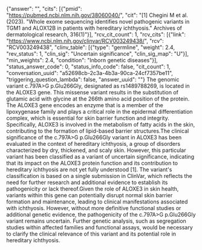 {"answer": "", "cits": [{"pmid": "https://pubmed.ncbi.nlm.nih.gov/38060040/", "cit": "[1] Chegini M et al. (2023). \"Whole exome sequencing identifies novel pathogenic variants in TGM1 and ALOX12B in patients with hereditary ichthyosis.\" Archives of dermatological research, 316(1)"}], "rcv_cit_count": 1, "rcv_cits": [{"link": "https://www.ncbi.nlm.nih.gov/clinvar/RCV003249438/", "rcv": "RCV003249438", "clinv_table": [{"type": "germline", "weight": 2.4, "rev_status": 1, "clin_sig": "Uncertain significance", "clin_sig_map": "U"}], "min_weights": 2.4, "condition": "Inborn genetic diseases"}], "status_answer_code": 0, "status_info_code": false, "cit_count": 1, "conversation_uuid": "a52698cb-2c3a-4b3a-90ca-24cf7357be11", "triggering_question_lambda": false, "answer_uuid": ""}
The genomic variant c.797A>G p.Glu266Gly, designated as rs1489788269, is located in the ALOXE3 gene. This missense variant results in the substitution of glutamic acid with glycine at the 266th amino acid position of the protein. The ALOXE3 gene encodes an enzyme that is a member of the lipoxygenase family and plays a critical role in the epidermal differentiation complex, which is essential for skin barrier function and integrity. Specifically, ALOXE3 is involved in the metabolism of fatty acids in the skin, contributing to the formation of lipid-based barrier structures.The clinical significance of the c.797A>G p.Glu266Gly variant in ALOXE3 has been evaluated in the context of hereditary ichthyosis, a group of disorders characterized by dry, thickened, and scaly skin. However, this particular variant has been classified as a variant of uncertain significance, indicating that its impact on the ALOXE3 protein function and its contribution to hereditary ichthyosis are not yet fully understood [1]. The variant's classification is based on a single submission in ClinVar, which reflects the need for further research and additional evidence to establish its pathogenicity or lack thereof.Given the role of ALOXE3 in skin health, variants within this gene can potentially disrupt normal skin barrier formation and maintenance, leading to clinical manifestations associated with ichthyosis. However, without more definitive functional studies or additional genetic evidence, the pathogenicity of the c.797A>G p.Glu266Gly variant remains uncertain. Further genetic analysis, such as segregation studies within affected families and functional assays, would be necessary to clarify the clinical relevance of this variant and its potential role in hereditary ichthyosis.